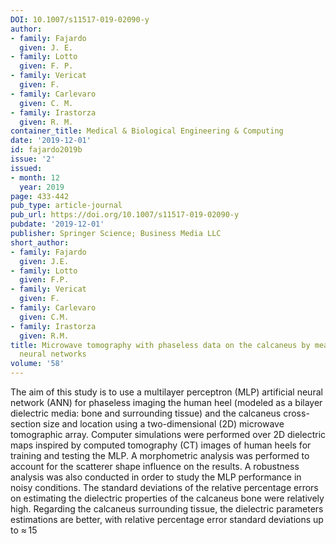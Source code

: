 ```yaml
---
DOI: 10.1007/s11517-019-02090-y
author:
- family: Fajardo
  given: J. E.
- family: Lotto
  given: F. P.
- family: Vericat
  given: F.
- family: Carlevaro
  given: C. M.
- family: Irastorza
  given: R. M.
container_title: Medical & Biological Engineering & Computing
date: '2019-12-01'
id: fajardo2019b
issue: '2'
issued:
- month: 12
  year: 2019
page: 433-442
pub_type: article-journal
pub_url: https://doi.org/10.1007/s11517-019-02090-y
pubdate: '2019-12-01'
publisher: Springer Science; Business Media LLC
short_author:
- family: Fajardo
  given: J.E.
- family: Lotto
  given: F.P.
- family: Vericat
  given: F.
- family: Carlevaro
  given: C.M.
- family: Irastorza
  given: R.M.
title: Microwave tomography with phaseless data on the calcaneus by means of artificial
  neural networks
volume: '58'
---
```

The aim of this study is to use a multilayer perceptron (MLP) artificial neural network (ANN) for phaseless imaging the human heel (modeled as a bilayer dielectric media: bone and surrounding tissue) and the calcaneus cross-section size and location using a two-dimensional (2D) microwave tomographic array. Computer simulations were performed over 2D dielectric maps inspired by computed tomography (CT) images of human heels for training and testing the MLP. A morphometric analysis was performed to account for the scatterer shape influence on the results. A robustness analysis was also conducted in order to study the MLP performance in noisy conditions. The standard deviations of the relative percentage errors on estimating the dielectric properties of the calcaneus bone were relatively high. Regarding the calcaneus surrounding tissue, the dielectric parameters estimations are better, with relative percentage error standard deviations up to &#8776;&#8201;15
